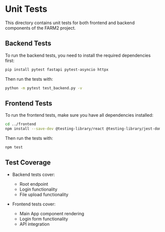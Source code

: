 # Unit Tests

This directory contains unit tests for both frontend and backend components of the FARM2 project.

## Backend Tests

To run the backend tests, you need to install the required dependencies first:
```bash
pip install pytest fastapi pytest-asyncio httpx
```

Then run the tests with:
```bash
python -m pytest test_backend.py -v
```

## Frontend Tests

To run the frontend tests, make sure you have all dependencies installed:
```bash
cd ../frontend
npm install --save-dev @testing-library/react @testing-library/jest-dom jest
```

Then run the tests with:
```bash
npm test
```

## Test Coverage

- Backend tests cover:
  - Root endpoint
  - Login functionality
  - File upload functionality

- Frontend tests cover:
  - Main App component rendering
  - Login form functionality
  - API integration
